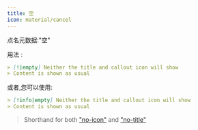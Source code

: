 ```yaml
---
title: 空
icon: material/cancel
---
```


点名元数据:"空"

用法 :
```md
> [!|empty] Neither the title and callout icon will show
> Content is shown as usual
```

或者,您可以使用:
```md
> [!info|empty] Neither the title and callout icon will show
> Content is shown as usual
```
> Shorthand for both ["no-icon"](../icon-styling/page-1.md) and ["no-title"](../title-styling/page-1.md)
